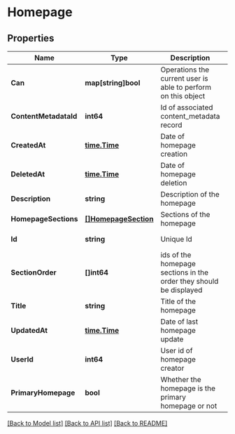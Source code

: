 # Homepage

## Properties

Name | Type | Description | Notes
------------ | ------------- | ------------- | -------------
**Can** | **map[string]bool** | Operations the current user is able to perform on this object | [optional] [readonly] 
**ContentMetadataId** | **int64** | Id of associated content_metadata record | [optional] [readonly] 
**CreatedAt** | [**time.Time**](time.Time.md) | Date of homepage creation | [optional] [readonly] 
**DeletedAt** | [**time.Time**](time.Time.md) | Date of homepage deletion | [optional] 
**Description** | **string** | Description of the homepage | [optional] 
**HomepageSections** | [**[]HomepageSection**](HomepageSection.md) | Sections of the homepage | [optional] [readonly] 
**Id** | **string** | Unique Id | [optional] [readonly] 
**SectionOrder** | **[]int64** | ids of the homepage sections in the order they should be displayed | [optional] 
**Title** | **string** | Title of the homepage | [optional] 
**UpdatedAt** | [**time.Time**](time.Time.md) | Date of last homepage update | [optional] [readonly] 
**UserId** | **int64** | User id of homepage creator | [optional] [readonly] 
**PrimaryHomepage** | **bool** | Whether the homepage is the primary homepage or not | [optional] [readonly] 

[[Back to Model list]](../README.md#documentation-for-models) [[Back to API list]](../README.md#documentation-for-api-endpoints) [[Back to README]](../README.md)


